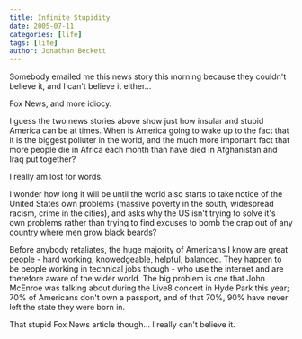 ```yaml
---
title: Infinite Stupidity
date: 2005-07-11
categories: [life]
tags: [life]
author: Jonathan Beckett
---
```


Somebody emailed me this news story this morning because they couldn't believe it, and I can't believe it either...

Fox News, and more idiocy.

I guess the two news stories above show just how insular and stupid America can be at times. When is America going to wake up to the fact that it is the biggest polluter in the world, and the much more important fact that more people die in Africa each month than have died in Afghanistan and Iraq put together?

I really am lost for words.

I wonder how long it will be until the world also starts to take notice of the United States own problems (massive poverty in the south, widespread racism, crime in the cities), and asks why the US isn't trying to solve it's own problems rather than trying to find excuses to bomb the crap out of any country where men grow black beards?

Before anybody retaliates, the huge majority of Americans I know are great people - hard working, knowedgeable, helpful, balanced. They happen to be people working in technical jobs though - who use the internet and are therefore aware of the wider world. The big problem is one that John McEnroe was talking about during the Live8 concert in Hyde Park this year; 70% of Americans don't own a passport, and of that 70%, 90% have never left the state they were born in.

That stupid Fox News article though... I really can't believe it.